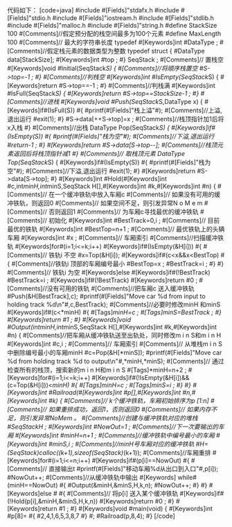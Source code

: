 代码如下：
[code=java]
#include #[Fields]"stdafx.h
#include #[Fields]"stdio.h
#include #[Fields]"iostream.h
#include #[Fields]"stdlib.h
#include #[Fields]"malloc.h
#include #[Fields]"string.h
#define StackSize 100 
#[Comments]//假定预分配的栈空间最多为100个元素
#define MaxLength  100
#[Comments]// 最大的字符串长度
typedef #[Keywords]int #DataType ;
#[Comments]//假定栈元素的数据类型为整数
typedef struct 
{
    #DataType data[StackSize];
    #[Keywords]int #top ;
#}
SeqStack ;
#[Comments]// 置栈空
#[Keywords]void #Initial(SeqStack*S)
{
    #[Comments]//将顺序栈置空
    #S->top=-1 ;
#}
#[Comments]//判栈空
#[Keywords]int #IsEmpty(SeqStack*S)
{
    #[Keywords]return #S->top==-1 ;
#}
#[Comments]//判栈满
#[Keywords]int #IsFull(SeqStack*S)
{
    #[Keywords]return #S->top==StackSize-1 ;
#}
#[Comments]//进栈
#[Keywords]void #Push(SeqStack*S,DataType x)
{
    #[Keywords]if#(IsFull(S))
    #{
        #printf(#[Fields]"栈上溢"#);
        #[Comments]//上溢,退出运行
        #exit(1);
    #}
    #S->data[++S->top]=x ;
    #[Comments]//栈顶指针加1后将x入栈
#}
#[Comments]//出栈
DataType Pop(SeqStack*S)
{
    #[Keywords]if#(IsEmpty(S))
    #{
        #printf(#[Fields]"栈为空"#);
        #[Comments]//下溢,退出运行
        #return-1 ;
    #}
    #[Keywords]return #S->data[S->top--];
    #[Comments]//栈顶元素返回后将栈顶指针减1
#}
#[Comments]// 取栈顶元素
DataType Top(SeqStack*S)
{
    #[Keywords]if#(IsEmpty(S))
    #{
        #printf(#[Fields]"栈为空"#);
        #[Comments]//下溢,退出运行
        #exit(1);
    #}
    #[Keywords]return #S->data[S->top];
#}
#[Keywords]int #Hold(#[Keywords]int #c,int*minH,int*minS,SeqStack H[],#[Keywords]int #k,#[Keywords]int #n)
{
    #[Comments]// 在一个缓冲铁轨中放入车厢c
    #[Comments]// 如果没有可用的缓冲铁轨，则返回0
    #[Comments]// 如果空间不足，则引发异常N o M e m
    #[Comments]// 否则返回1
    #[Comments]// 为车厢c寻找最优的缓冲铁轨
    #[Comments]// 初始化
    #[Keywords]int #BestTrack=0,i ;
    #[Comments]// 目前最优的铁轨
    #[Keywords]int #BestTop=n+1 ;
    #[Comments]// 最优铁轨上的头辆车厢
    #[Keywords]int #x ;
    #[Comments]// 车厢索引
    #[Comments]//扫描缓冲铁轨
    #[Keywords]for#(i=1;i<=k;i++)
    #[Keywords]if#(IsEmpty(&H[i]))
    #{
        #[Comments]// 铁轨i 不空
        #x=Top(&H[i]);
        #[Keywords]if#(c<x&&x<BestTop)
        #{
            #[Comments]//铁轨i 顶部的车厢编号最小
            #BestTop=x ;
            #BestTrack=i ;
        #}
    #}
    #[Comments]// 铁轨i 为空
    #[Keywords]else #[Keywords]if#(!BestTrack)
    #BestTrack=i ;
    #[Keywords]if#(!BestTrack)
    #[Keywords]return #0 ;
    #[Comments]//没有可用的铁轨
    #[Comments]//把车厢c 送入缓冲铁轨
    #Push(&H[BestTrack],c);
    #printf(#[Fields]"Move car %d  from input to holding track %d\n"#,c,BestTrack);
    #[Comments]//必要时修改minH 和minS
    #[Keywords]if#(c<*minH)
    #{
        #[Tags]*minH=c ;
        #[Tags]*minS=BestTrack ;
    #}
    #[Keywords]return #1 ;
#}
#[Keywords]void #Output(int*minH,int*minS,SeqStack H[],#[Keywords]int #k,#[Keywords]int #n)
{
    #[Comments]//把车厢从缓冲铁轨送至出轨处，同时修改m i n S和m i n H
    #[Keywords]int #c,i ;
    #[Comments]// 车厢索引
    #[Comments]// 从堆栈m i n S中删除编号最小的车厢minH
    #c=Pop(&H[*minS]);
    #printf(#[Fields]"Move car %d from holding track %d to output\n"#,*minH,*minS);
    #[Comments]// 通过检查所有的栈顶，搜索新的m i n H和m i n S
    #[Tags]*minH=n+2 ;
    #[Keywords]for#(i=1;i<=k;i++)
    #[Keywords]if#(!IsEmpty(&H[i])&&(c=Top(&H[i]))<*minH)
    #{
        #[Tags]*minH=c ;
        #[Tags]*minS=i ;
    #}
#}
#[Keywords]int #Railroad(#[Keywords]int #p[],#[Keywords]int #n,#[Keywords]int #k)
{
    #[Comments]// k个缓冲铁轨，车厢初始排序为p [1:n]
    #[Comments]// 如果重排成功，返回1，否则返回0
    #[Comments]// 如果内存不足，则引发异常NoMem 。
    #[Comments]//创建与缓冲铁轨对应的堆栈
    #SeqStack*H ;
    #[Keywords]int #NowOut=1 ;
    #[Comments]//下一次要输出的车厢
    #[Keywords]int #minH=n+1 ;
    #[Comments]//缓冲铁轨中编号最小的车厢
    #[Keywords]int #minS,i ;
    #[Comments]//minH号车厢对应的缓冲铁轨
    #H=(SeqStack*)calloc((k+1),sizeof(SeqStack)*(k+1));
    #[Comments]//车厢重排
    #[Keywords]for#(i=1;i<=n;i++)
    #[Keywords]if#(p[i]==NowOut)
    #{
        #[Comments]// 直接输出t
        #printf(#[Fields]"移动车厢%d从出口到入口"#,p[i]);
        #NowOut++;
        #[Comments]//从缓冲铁轨中输出
       #[Keywords] while#(minH==NowOut)
        #{
            #Output(&minH,&minS,H,k,n);
            #NowOut++;
        #}
    #}
    #[Keywords]else #
    #{
        #[Comments]// 将p[i] 送入某个缓冲铁轨
        #[Keywords]if#(!Hold(p[i],&minH,&minS,H,k,n))
        #[Keywords]return #0 ;
    #}
    #[Keywords]return #1 ;
#}
#[Keywords]void #main(void)
{
    #[Keywords]int #p[8]=
    #{
        #2,4,1,6,5,3,8,7
    #}
    #;
    #Railroad(p,8,4);
#}
[/code]